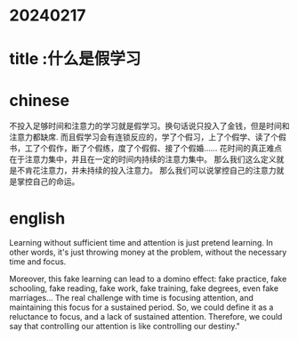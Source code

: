 # 20240217

# title :什么是假学习

# chinese 
不投入足够时间和注意力的学习就是假学习。换句话说只投入了金钱，但是时间和注意力都缺席.
而且假学习会有连锁反应的，学了个假习，上了个假学、读了个假书，工了个假作，断了个假练，度了个假假、接了个假婚……
花时间的真正难点在于注意力集中，并且在一定的时间内持续的注意力集中。
那么我们这么定义就是不肯花注意力，并未持续的投入注意力。
那么我们可以说掌控自己的注意力就是掌控自己的命运。

# english
Learning without sufficient time and attention is just pretend learning. In other words, it's just throwing money at the problem, without the necessary time and focus.

Moreover, this fake learning can lead to a domino effect: fake practice, fake schooling, fake reading, fake work, fake training, fake degrees, even fake marriages...
The real challenge with time is focusing attention, and maintaining this focus for a sustained period.
So, we could define it as a reluctance to focus, and a lack of sustained attention.
Therefore, we could say that controlling our attention is like controlling our destiny."
